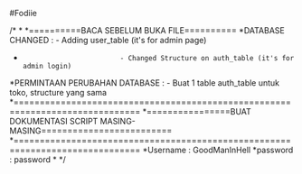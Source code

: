 #Fodiie

/*
*
*==========BACA SEBELUM BUKA FILE==========
*DATABASE CHANGED : - Adding user_table (it's for admin page)
*					          - Changed Structure on auth_table (it's for admin login)
*PERMINTAAN PERUBAHAN DATABASE : - Buat 1 table auth_table untuk toko, structure yang sama
*==============================================================================
*================BUAT DOKUMENTASI SCRIPT MASING-MASING=========================
*==============================================================================
*Username : GoodManInHell
*password : password
*
*/
